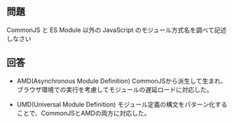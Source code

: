 ## 問題

CommonJS と ES Module 以外の JavaScript のモジュール方式名を調べて記述しなさい

## 回答

- AMD(Asynchronous Module Definition)
  CommonJSから派生して生まれ、ブラウザ環境での実行を考慮してモジュールの遅延ロードに対応した。

- UMD(Universal Module Definition)
  モジュール定義の構文をパターン化することで、CommonJSとAMDの両方に対応した。
